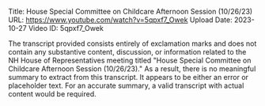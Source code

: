 Title: House Special Committee on Childcare Afternoon Session (10/26/23)
URL: https://www.youtube.com/watch?v=5qpxf7_Owek
Upload Date: 2023-10-27
Video ID: 5qpxf7_Owek

The transcript provided consists entirely of exclamation marks and does not contain any substantive content, discussion, or information related to the NH House of Representatives meeting titled "House Special Committee on Childcare Afternoon Session (10/26/23)." As a result, there is no meaningful summary to extract from this transcript. It appears to be either an error or placeholder text. For an accurate summary, a valid transcript with actual content would be required.